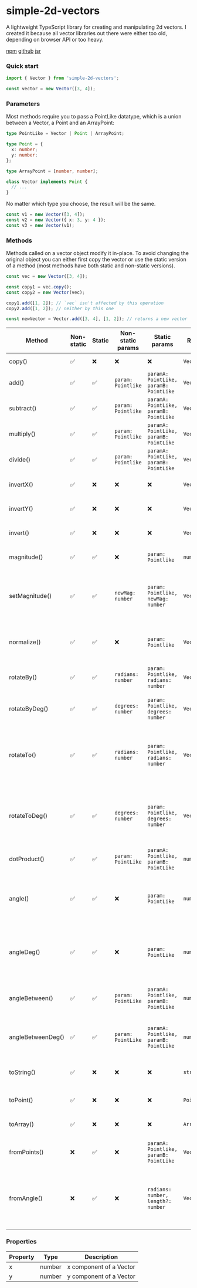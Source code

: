 # simple-2d-vectors

A lightweight TypeScript library for creating and manipulating 2d vectors. I created it because all vector libraries out there were either too old, depending on browser API or too heavy.

[npm](https://www.npmjs.com/package/simple-2d-vectors)
[github](https://github.com/lunarW1TCH/simple-2d-vectors)
[jsr](https://jsr.io/@lunarweb/simple-2d-vectors@1.0.6)

### Quick start

```typescript
import { Vector } from 'simple-2d-vectors';

const vector = new Vector([3, 4]);
```

### Parameters

Most methods require you to pass a PointLike datatype, which is a union between a Vector, a Point and an ArrayPoint:

```typescript
type PointLike = Vector | Point | ArrayPoint;
```

```typescript
type Point = {
  x: number;
  y: number;
};
```

```typescript
type ArrayPoint = [number, number];
```

```typescript
class Vector implements Point {
  // ...
}
```

No matter which type you choose, the result will be the same.

```typescript
const v1 = new Vector([3, 4]);
const v2 = new Vector({ x: 3, y: 4 });
const v3 = new Vector(v1);
```

### Methods

Methods called on a vector object modify it in-place. To avoid changing the original object you can either first copy the vector or use the static version of a method (most methods have both static and non-static versions).

```typescript
const vec = new Vector([3, 4]);

const copy1 = vec.copy();
const copy2 = new Vector(vec);

copy1.add([1, 2]); // `vec` isn't affected by this operation
copy2.add([1, 2]); // neither by this one

const newVector = Vector.add([3, 4], [1, 2]); // returns a new vector
```

| Method            | Non-static | Static | Non-static params  | Static params                          | Returns      | Description                                                                                                              |
| ----------------- | ---------- | ------ | ------------------ | -------------------------------------- | ------------ | ------------------------------------------------------------------------------------------------------------------------ |
| copy()            | ✅         | ❌     | ❌                 | ❌                                     | `Vector`     | Returns a copy of a vector.                                                                                              |
| add()             | ✅         | ✅     | `param: Pointlike` | `paramA: PointLike, paramB: PointLike` | `Vector`     | Sums individually x and y components.                                                                                    |
| subtract()        | ✅         | ✅     | `param: Pointlike` | `paramA: PointLike, paramB: PointLike` | `Vector`     | Subtracts x and y components from each other.                                                                            |
| multiply()        | ✅         | ✅     | `param: Pointlike` | `paramA: PointLike, paramB: PointLike` | `Vector`     | Multiplies x and y components.                                                                                           |
| divide()          | ✅         | ✅     | `param: Pointlike` | `paramA: PointLike, paramB: PointLike` | `Vector`     | Divides x and y components.                                                                                              |
| invertX()         | ✅         | ❌     | ❌                 | ❌                                     | `Vector`     | Inverts x component of a vector.                                                                                         |
| invertY()         | ✅         | ❌     | ❌                 | ❌                                     | `Vector`     | Inverts y component of a vector.                                                                                         |
| invert()          | ✅         | ❌     | ❌                 | ❌                                     | `Vector`     | Inverts both components of a vector.                                                                                     |
| magnitude()       | ✅         | ✅     | ❌                 | `param: Pointlike`                     | `number`     | Returns magnitude/length of the vector.                                                                                  |
| setMagnitude()    | ✅         | ✅     | `newMag: number`   | `param: Pointlike, newMag: number`     | `Vector`     | Sets the magnitude/length of the vector to the provided value (>= 0) while keeping its direction.                        |
| normalize()       | ✅         | ✅     | ❌                 | `param: Pointlike`                     | `Vector`     | Sets length/magnitude of a vector to 1 while keeping its direction.                                                      |
| rotateBy()        | ✅         | ✅     | `radians: number`  | `param: Pointlike, radians: number`    | `Vector`     | Rotates the vector by the provided value (in radians).                                                                   |
| rotateByDeg()     | ✅         | ✅     | `degrees: number`  | `param: Pointlike, degrees: number`    | `Vector`     | Rotates the vector by the provided value (in degrees).                                                                   |
| rotateTo()        | ✅         | ✅     | `radians: number`  | `param: Pointlike, radians: number`    | `Vector`     | Rotates vector to a provided angle (in radians), counting from the positive X axis, while keeping its magnitude.         |
| rotateToDeg()     | ✅         | ✅     | `degrees: number`  | `param: Pointlike, degrees: number`    | `Vector`     | Rotates vector to a provided angle (in degrees), counting from the positive X axis, while keeping its magnitude.         |
| dotProduct()      | ✅         | ✅     | `param: PointLike` | `paramA: Pointlike, paramB: PointLike` | `number`     | Returns a dot products of two vectors.                                                                                   |
| angle()           | ✅         | ✅     | ❌                 | `param: PointLike`                     | `number`     | Returns the angle (in radians) between any Vector(x, 0) and the original vector, where x is positive.                    |
| angleDeg()        | ✅         | ✅     | ❌                 | `param: PointLike`                     | `number`     | Returns the angle (in degrees) between any Vector(x, 0) and the original vector, where x is positive.                    |
| angleBetween()    | ✅         | ✅     | `param: PointLike` | `paramA: Pointlike, paramB: PointLike` | `number`     | Returns the angle (in radians) between original vector and provided vector.                                              |
| angleBetweenDeg() | ✅         | ✅     | `param: PointLike` | `paramA: Pointlike, paramB: PointLike` | `number`     | Returns the angle (in degrees) between original vector and provided vector.                                              |
| toString()        | ✅         | ❌     | ❌                 | ❌                                     | `string`     | Returns a string representation of a vector `'(x, y)'`.                                                                  |
| toPoint()         | ✅         | ❌     | ❌                 | ❌                                     | `Point`      | Returns x and y components as a Point.                                                                                   |
| toArray()         | ✅         | ❌     | ❌                 | ❌                                     | `ArrayPoint` | Returns x and y components as an ArrayPoint.                                                                             |
| fromPoints()      | ❌         | ✅     | ❌                 | `paramA: Pointlike, paramB: PointLike` | `Vector`     | Returns a vector which is a path between two provided points.                                                            |
| fromAngle()       | ❌         | ✅     | ❌                 | `radians: number, length?: number`     | `Vector`     | Returns a vector with a provided angle (in radians) counting from positive X axis. Length is optional and defaults to 1. |

### Properties

| Property | Type   | Description             |
| -------- | ------ | ----------------------- |
| x        | number | x component of a Vector |
| y        | number | y component of a Vector |
